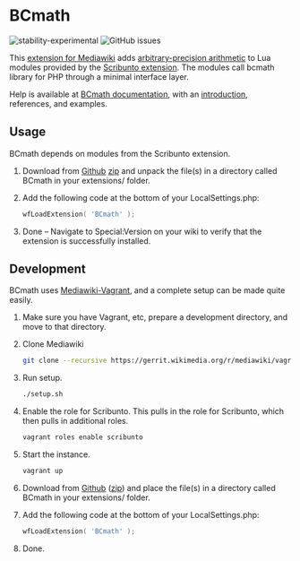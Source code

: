 # BCmath

![stability-experimental](https://img.shields.io/badge/stability-experimental-orange.svg?style=for-the-badge)
![GitHub issues](https://img.shields.io/github/issues-raw/jeblad/BCmath?style=for-the-badge)

This [extension for Mediawiki](https://www.mediawiki.org/wiki/Extension:BCmath) adds [arbitrary-precision arithmetic](https://en.wikipedia.org/wiki/Arbitrary-precision_arithmetic) to Lua modules provided by the [Scribunto extension](https://www.mediawiki.org/wiki/Extension:Scribunto). The modules call bcmath library for PHP through a minimal interface layer.

Help is available at [BCmath documentation](https://jeblad.github.io/BCmath/), with an [introduction](https://jeblad.github.io/BCmath/manual/introduction.md.html), references, and examples.

## Usage

BCmath depends on modules from the Scribunto extension.

1. Download from [Github](https://github.com/jeblad/BCmath) [zip](https://github.com/jeblad/BCmath/archive/master.zip) and unpack the file(s) in a directory called BCmath in your extensions/ folder.
2. Add the following code at the bottom of your LocalSettings.php:

	```lua
	wfLoadExtension( 'BCmath' );
	```

3. Done – Navigate to Special:Version on your wiki to verify that the extension is successfully installed.

## Development

BCmath uses [Mediawiki-Vagrant](https://www.mediawiki.org/wiki/MediaWiki-Vagrant), and a complete setup can be made quite easily.

1. Make sure you have Vagrant, etc, prepare a development directory, and move to that directory.
2. Clone Mediawiki

	```bash
	git clone --recursive https://gerrit.wikimedia.org/r/mediawiki/vagrant .
	```

3. Run setup.

	```bash
	./setup.sh
	```

4. Enable the role for Scribunto. This pulls in the role for Scribunto, which then pulls in additional roles.

	```bash
	vagrant roles enable scribunto
	```

5. Start the instance.

	```bash
	vagrant up
	```

6. Download from [Github](https://github.com/jeblad/BCmath) ([zip](https://github.com/jeblad/BCmath/archive/master.zip)) and place the file(s) in a directory called BCmath in your extensions/ folder.

7. Add the following code at the bottom of your LocalSettings.php:

	```lua
	wfLoadExtension( 'BCmath' );
	```

7. Done.
